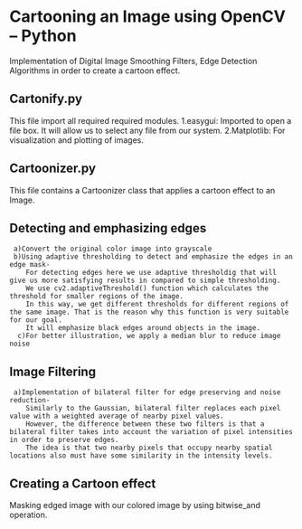 # Cartooning an Image using OpenCV – Python
Implementation of Digital Image Smoothing Filters, Edge Detection Algorithms in order to create a cartoon effect.

## Cartonify.py
This file import all required required modules.
  1.easygui: Imported to open a file box. It will allow us to select any file from our system.
  2.Matplotlib: For visualization and plotting of images.
  
## Cartoonizer.py
This file contains a Cartoonizer class that applies a cartoon effect to an Image.
  ## Detecting and emphasizing edges
     a)Convert the original color image into grayscale
     b)Using adaptive thresholding to detect and emphasize the edges in an edge mask-
        For detecting edges here we use adaptive thresholdig that will give us more satisfying results in compared to simple thresholding. 
        We use cv2.adaptiveThreshold() function which calculates the threshold for smaller regions of the image. 
        In this way, we get different thresholds for different regions of the same image. That is the reason why this function is very suitable for our goal.
        It will emphasize black edges around objects in the image.
      c)For better illustration, we apply a median blur to reduce image noise
    
  ## Image Filtering
     a)Implementation of bilateral filter for edge preserving and noise reduction-
        Similarly to the Gaussian, bilateral filter replaces each pixel value with a weighted average of nearby pixel values. 
        However, the difference between these two filters is that a bilateral filter takes into account the variation of pixel intensities in order to preserve edges. 
        The idea is that two nearby pixels that occupy nearby spatial locations also must have some similarity in the intensity levels.
  
 ## Creating a Cartoon effect
   Masking edged image with our colored image by using bitwise_and operation.
 
